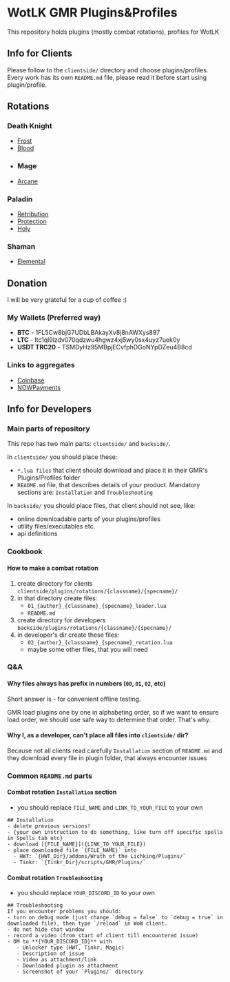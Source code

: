 # WotLK GMR Plugins&Profiles
This repository holds plugins (mostly combat rotations), profiles for WotLK

## Info for Clients
Please follow to the `clientside/` directory and choose plugins/profiles. Every work has its own `README.md` file, 
please read it before start using plugin/profile.

## Rotations
### Death Knight
- [Frost](https://github.com/AmsTaFFix/gmr-stuff/tree/main/clientside/plugins/rotations/deathkight/frost/v4)
- [Blood](https://github.com/AmsTaFFix/gmr-stuff/tree/main/clientside/plugins/rotations/deathkight/blood/v4)
- ### Mage
- [Arcane](https://github.com/AmsTaFFix/gmr-stuff/tree/main/clientside/plugins/rotations/mage/arcane/v1)
### Paladin
- [Retribution](https://github.com/AmsTaFFix/gmr-stuff/tree/main/plugins/wotlk/rotations/paladin)
- [Protection](https://github.com/AmsTaFFix/gmr-stuff/tree/main/clientside/plugins/rotations/paladin/protection/v2)
- [Holy](https://github.com/AmsTaFFix/gmr-stuff/tree/main/clientside/plugins/rotations/paladin/holy/v2)
### Shaman
- [Elemental](https://github.com/AmsTaFFix/gmr-stuff/tree/main/plugins/wotlk/rotations/shaman)

## Donation
I will be very grateful for a cup of coffee :)

### My Wallets (Preferred way)
- **BTC** - 1FL5Cw8bjG7UDbLBAkayXv8j8nAWXys897
- **LTC** - ltc1ql9lzdv070qdzwu4hgwz4xj5wy0sx4uyz7uek0y
- **USDT TRC20** - TSMDyHz95MBpjECvfphDGoNYpDZeu4B8cd

### Links to aggregates
- [Coinbase](https://commerce.coinbase.com/checkout/4662ac44-ca8c-4f8f-9130-d647d0d89da0)
- [NOWPayments](https://nowpayments.io/donation/AmsTaFFix)

## Info for Developers
### Main parts of repository
This repo has two main parts: `clientside/` and `backside/`. 

In `clientside/` you should place these:
- `*.lua files` that client should download and place it in their GMR's Plugins/Profiles folder
- `README.md` file, that describes details of your product. Mandatory sections are: `Installation` and `Troubleshooting`

In `backside/` you should place files, that client should not see, like:
- online downloadable parts of your plugins/profiles
- utility files/executables etc.
- api definitions

### Cookbook
#### How to make a combat rotation
1. create directory for clients `clientside/plugins/rotations/{classname}/{specname}/`
2. in that directory create files:
   - `01_{author}_{classname}_{specname}_loader.lua`
   - `README.md`
3. create directory for developers `backside/plugins/rotations/{classname}/{specname}/`
4. in developer's dir create these files:
   - `02_{author}_{classname}_{specname}_rotation.lua`
   - maybe some other files, that you will need

### Q&A
#### Why files always has prefix in numbers (`00`, `01`, `02`, etc)
Short answer is - for convenient offline testing.

GMR load plugins one by one in alphabeting order, so if we want to ensure load order, we should use safe way to 
determine that order. That's why.

#### Why I, as a developer, can't place all files into `clientside/` dir?
Because not all clients read carefully `Installation` section of `README.md` and they download every file in plugin 
folder, that always encounter issues

### Common `README.md` parts
#### Combat rotation `Installation` section
- you should replace `FILE_NAME` and `LINK_TO_YOUR_FILE` to your own 
```
## Installation
- delete previous versions!
- {your own instruction to do something, like turn off specific spells in Spells tab etc}
- download [{FILE_NAME}]({LINK_TO_YOUR_FILE})
- place downloaded file `{FILE_NAME}` into
  - HWT: `{HWT_Dir}/addons/Wrath of the Lichking/Plugins/`
  - Tinkr: `{Tinkr_Dir}/scripts/GMR/Plugins/`
```
#### Combat rotation `Troubleshooting`
- you should replace `YOUR_DISCORD_ID` to your own
```
## Troubleshooting
If you encounter problems you should:
- turn on debug mode (just change `debug = false` to `debug = true` in downloaded file), then type `/reload` in WoW client.
- do not hide chat window
- record a video (from start of client till encountered issue)
- DM to **{YOUR_DISCORD_ID}** with
   - Unlocker type (HWT, Tinkr, Magic)
   - Description of issue
   - Video as attachment/link
   - Downloaded plugin as attachment
   - Screenshot of your `Plugins/` directory
```
